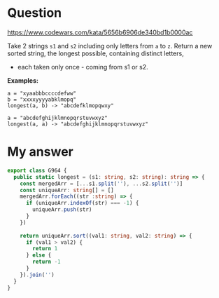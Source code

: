 # Question
https://www.codewars.com/kata/5656b6906de340bd1b0000ac

Take 2 strings `s1` and `s2` including only letters from `a` to `z`. Return a new sorted string, the longest possible, containing distinct letters,

* each taken only once - coming from s1 or s2.

**Examples:**

```
a = "xyaabbbccccdefww"
b = "xxxxyyyyabklmopq"
longest(a, b) -> "abcdefklmopqwxy"

a = "abcdefghijklmnopqrstuvwxyz"
longest(a, a) -> "abcdefghijklmnopqrstuvwxyz"
```

# My answer

```typescript
export class G964 {
  public static longest = (s1: string, s2: string): string => {
    const mergedArr = [...s1.split(''), ...s2.split('')]
    const uniqueArr: string[] = []
    mergedArr.forEach((str :string) => {
      if (uniqueArr.indexOf(str) === -1) {
        uniqueArr.push(str)
      }
    })
    
    return uniqueArr.sort((val1: string, val2: string) => {
      if (val1 > val2) {
        return 1
      } else {
        return -1
      }
    }).join('')
  }    
}
```